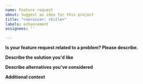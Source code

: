 ```yaml
---
name: Feature request
about: Suggest an idea for this project
title: "<service>: <title>"
labels: enhancement
assignees: ''

---
```


**Is your feature request related to a problem? Please describe.**
<!--
A clear and concise description of what the problem is. Ex. I'm always frustrated when [...]
-->

**Describe the solution you'd like**
<!--
A clear and concise description of what you want to happen.
-->

**Describe alternatives you've considered**
<!--
A clear and concise description of any alternative solutions or features you've considered.
-->

**Additional context**
<!--
Add any other context or screenshots about the feature request here.
-->
